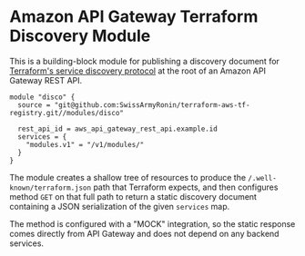 # Amazon API Gateway Terraform Discovery Module

This is a building-block module for publishing a discovery document for
[Terraform's service discovery protocol](https://www.terraform.io/docs/internals/remote-service-discovery.html)
at the root of an Amazon API Gateway REST API.

```hcl
module "disco" {
  source = "git@github.com:SwissArmyRonin/terraform-aws-tf-registry.git//modules/disco"

  rest_api_id = aws_api_gateway_rest_api.example.id
  services = {
    "modules.v1" = "/v1/modules/"
  }
}
```

The module creates a shallow tree of resources to produce the
`/.well-known/terraform.json` path that Terraform expects, and then configures
method `GET` on that full path to return a static discovery document containing
a JSON serialization of the given `services` map.

The method is configured with a "MOCK" integration, so the static response
comes directly from API Gateway and does not depend on any backend services.

<!-- BEGINNING OF PRE-COMMIT-TERRAFORM DOCS HOOK -->
<!-- END OF PRE-COMMIT-TERRAFORM DOCS HOOK -->
